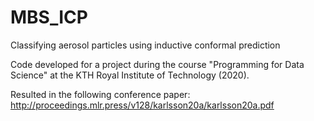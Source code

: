 # MBS_ICP
Classifying aerosol particles using inductive conformal prediction

Code developed for a project during the course "Programming for Data Science" at the KTH Royal Institute of Technology (2020). 

Resulted in the following conference paper: http://proceedings.mlr.press/v128/karlsson20a/karlsson20a.pdf
